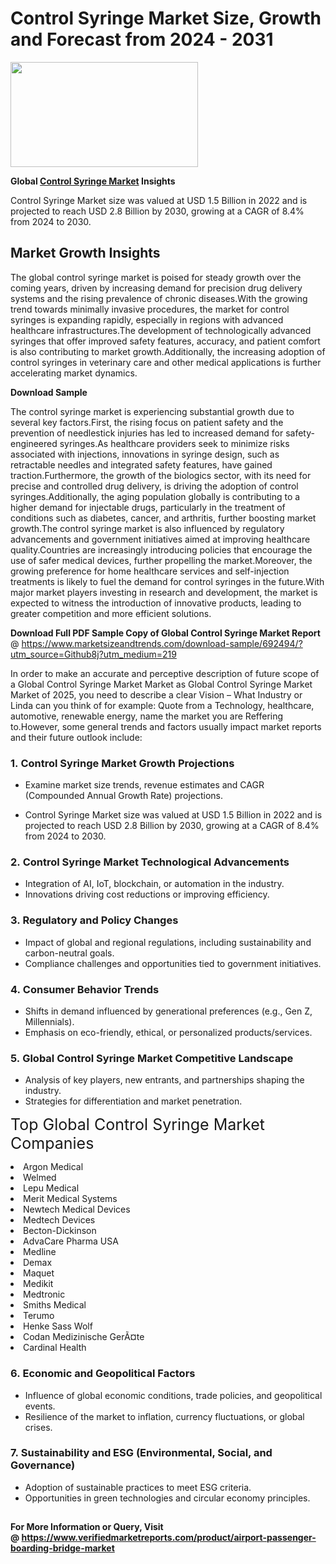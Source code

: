 <H1>Control Syringe Market Size, Growth and Forecast from 2024 - 2031</H1><img class="aligncenter size-medium wp-image-584254" src="https://thirdeyenews.in/wp-content/uploads/2024/09/Global-Market-Research-300x168.jpeg" alt="" width="300" height="168" /><p><strong>Global&nbsp;<a href="https://www.marketsizeandtrends.com/download-sample/692494/?utm_source=Github8j?utm_medium=219">Control Syringe Market</a> Insights</strong></p><p>Control Syringe Market size was valued at USD 1.5 Billion in 2022 and is projected to reach USD 2.8 Billion by 2030, growing at a CAGR of 8.4% from 2024 to 2030.</p><p><h2>Market Growth Insights</h2> <p>The global control syringe market is poised for steady growth over the coming years, driven by increasing demand for precision drug delivery systems and the rising prevalence of chronic diseases.With the growing trend towards minimally invasive procedures, the market for control syringes is expanding rapidly, especially in regions with advanced healthcare infrastructures.The development of technologically advanced syringes that offer improved safety features, accuracy, and patient comfort is also contributing to market growth.Additionally, the increasing adoption of control syringes in veterinary care and other medical applications is further accelerating market dynamics.</p> <p><strong>Download Sample</strong></p> <p>The control syringe market is experiencing substantial growth due to several key factors.First, the rising focus on patient safety and the prevention of needlestick injuries has led to increased demand for safety-engineered syringes.As healthcare providers seek to minimize risks associated with injections, innovations in syringe design, such as retractable needles and integrated safety features, have gained traction.Furthermore, the growth of the biologics sector, with its need for precise and controlled drug delivery, is driving the adoption of control syringes.Additionally, the aging population globally is contributing to a higher demand for injectable drugs, particularly in the treatment of conditions such as diabetes, cancer, and arthritis, further boosting market growth.The control syringe market is also influenced by regulatory advancements and government initiatives aimed at improving healthcare quality.Countries are increasingly introducing policies that encourage the use of safer medical devices, further propelling the market.Moreover, the growing preference for home healthcare services and self-injection treatments is likely to fuel the demand for control syringes in the future.With major market players investing in research and development, the market is expected to witness the introduction of innovative products, leading to greater competition and more efficient solutions.<p><span class=""><strong>Download Full PDF Sample Copy of Global Control Syringe Market Report</strong> @ <a href="https://www.marketsizeandtrends.com/download-sample/692494/?utm_source=Github8j?utm_medium=219" target="_blank">https://www.marketsizeandtrends.com/download-sample/692494/?utm_source=Github8j?utm_medium=219</a></span></p><p>In order to make an accurate and perceptive description of future scope of a Global&nbsp;Control Syringe Market Market as Global&nbsp;Control Syringe Market Market of 2025, you need to describe a clear Vision &ndash; What Industry or Linda can you think of for example: Quote from a Technology, healthcare, automotive, renewable energy, name the market you are Reffering to.However, some general trends and factors usually impact market reports and their future outlook include:</p><h3>1.&nbsp;<strong>Control Syringe Market Growth Projections</strong></h3><ul><li>Examine market size trends, revenue estimates and CAGR (Compounded Annual Growth Rate) projections.</li><li><p>Control Syringe Market size was valued at USD 1.5 Billion in 2022 and is projected to reach USD 2.8 Billion by 2030, growing at a CAGR of 8.4% from 2024 to 2030.</p></li></ul><h3>2.&nbsp;<strong>Control Syringe Market Technological Advancements</strong></h3><ul><li>Integration of AI, IoT, blockchain, or automation in the industry.</li><li>Innovations driving cost reductions or improving efficiency.</li></ul><h3>3.&nbsp;<strong>Regulatory and Policy Changes</strong></h3><ul><li>Impact of global and regional regulations, including sustainability and carbon-neutral goals.</li><li>Compliance challenges and opportunities tied to government initiatives.</li></ul><h3>4.&nbsp;<strong>Consumer Behavior Trends</strong></h3><ul><li>Shifts in demand influenced by generational preferences (e.g., Gen Z, Millennials).</li><li>Emphasis on eco-friendly, ethical, or personalized products/services.</li></ul><h3>5.&nbsp;<strong>Global Control Syringe Market Competitive Landscape</strong></h3><ul><li>Analysis of key players, new entrants, and partnerships shaping the industry.</li><li>Strategies for differentiation and market penetration.</li></ul><p data-pm-slice="1 1 []"><span style="color: inherit; font-family: inherit; font-size: 25px;">Top Global Control Syringe Market Companies</span></p><div class="" data-test-id=""><p><li>Argon Medical</li><li> Welmed</li><li> Lepu Medical</li><li> Merit Medical Systems</li><li> Newtech Medical Devices</li><li> Medtech Devices</li><li> Becton-Dickinson</li><li> AdvaCare Pharma USA</li><li> Medline</li><li> Demax</li><li> Maquet</li><li> Medikit</li><li> Medtronic</li><li> Smiths Medical</li><li> Terumo</li><li> Henke Sass Wolf</li><li> Codan Medizinische GerÃ¤te</li><li> Cardinal Health</li></p></div><h3>6.&nbsp;<strong>Economic and Geopolitical Factors</strong></h3><ul><li>Influence of global economic conditions, trade policies, and geopolitical events.</li><li>Resilience of the market to inflation, currency fluctuations, or global crises.</li></ul><h3>7.&nbsp;<strong>Sustainability and ESG (Environmental, Social, and Governance)</strong></h3><ul><li>Adoption of sustainable practices to meet ESG criteria.</li><li>Opportunities in green technologies and circular economy principles.</li></ul><h2><strong style="font-size: 14px;">For More Information or Query, Visit @&nbsp;</strong><a style="background-color: #ffffff; font-size: 14px;" href="https://www.marketsizeandtrends.com/report/control-syringe-market/" target="_blank">https://www.verifiedmarketreports.com/product/airport-passenger-boarding-bridge-market</a></h2>